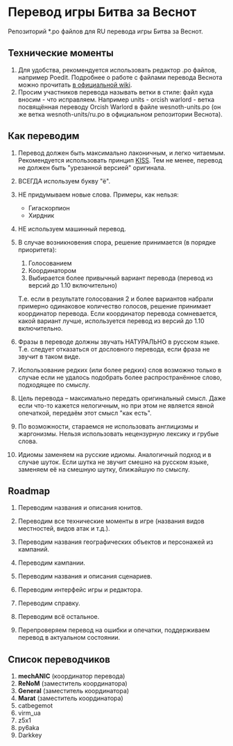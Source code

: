 # Перевод игры Битва за Веснот
Репозиторий *.po файлов для RU перевода игры Битва за Веснот.

## Технические моменты
1. Для удобства, рекомендуется использовать редактор .po файлов, например Poedit. Подробнее о работе с файлами перевода Веснота можно прочитать [в официальной wiki](https://wiki.wesnoth.org/GettextForTranslators).
2. Просим участников перевода называть ветки в стиле: файл куда вносим - что исправляем.
Например units - orcish warlord - ветка посвящённая переводу Orcish Warlord в файле wesnoth-units.po (он же ветка wesnoth-units/ru.po в официальном репозитории Веснота).

## Как переводим

1. Перевод должен быть максимально лаконичным, и легко читаемым. Рекомендуется использовать принцип [KISS](https://ru.wikipedia.org/wiki/KISS_(%D0%BF%D1%80%D0%B8%D0%BD%D1%86%D0%B8%D0%BF)). Тем не менее, перевод не должен быть "урезанной версией" оригинала.

2. ВСЕГДА используем букву "ё".

3. НЕ придумываем новые слова. Примеры, как нельзя:
   * Гигаскорпион
   * Хирдник

4. НЕ используем машинный перевод.

5. В случае возникновения спора, решение принимается (в порядке приоритета):
   1. Голосованием
   2. Координатором
   3. Выбирается более привычный вариант перевода (перевод из версий до 1.10 включительно)

   Т.е. если в результате голосования 2 и более вариантов набрали примерно одинаковое количество голосов, решение принимает координатор перевода. Если координатор перевода сомневается, какой вариант лучше, используется перевод из версий до 1.10 включительно.

6. Фразы в переводе должны звучать НАТУРАЛЬНО в русском языке. Т.е. следует отказаться от дословного перевода, если фраза не звучит в таком виде.

7. Использование редких (или более редких) слов возможно только в случае если не удалось подобрать более распространённое слово, подходящее по смыслу.

8. Цель перевода – максимально передать оригинальный смысл. Даже если что-то кажется нелогичным, но при этом не является явной опечаткой, передаём этот смысл "как есть".

9. По возможности, стараемся не использовать англицизмы и жаргонизмы. Нельзя использовать нецензурную лексику и грубые слова.

10. Идиомы заменяем на русские идиомы. Аналогичный подход и в случае шуток. Если шутка не звучит смешно на русском языке, заменяем её на смешную шутку, ближайшую по смыслу.

## Roadmap

1. Переводим названия и описания юнитов.

2. Переводим все технические моменты в игре (названия видов местностей, видов атак и т.д.).

3. Переводим названия географических объектов и персонажей из кампаний.

4. Переводим кампании.

5. Переводим названия и описания сценариев.

6. Переводим интерфейс игры и редактора.

7. Переводим справку.

8. Переводим всё остальное.

9. Перепроверяем перевод на ошибки и опечатки, поддерживаем перевод в актуальном состоянии.

## Список переводчиков
1. **mechANIC** (координатор перевода)
2. **ReNoM** (заместитель координатора)
3. **General** (заместитель координатора)
4. **Marat** (заместитель координатора)
5. catbegemot
6. virm_ua
7. z5x1
8. py6aka
9. Darkkey
